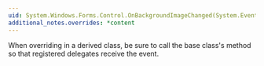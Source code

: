 ```yaml
---
uid: System.Windows.Forms.Control.OnBackgroundImageChanged(System.EventArgs)
additional_notes.overrides: *content
---
```


<p>When overriding <xref href="System.Windows.Forms.Control.OnBackgroundImageChanged(System.EventArgs)"></xref> in a derived class, be sure to call the base class's <xref href="System.Windows.Forms.Control.OnBackgroundImageChanged(System.EventArgs)"></xref> method so that registered delegates receive the event.</p>


